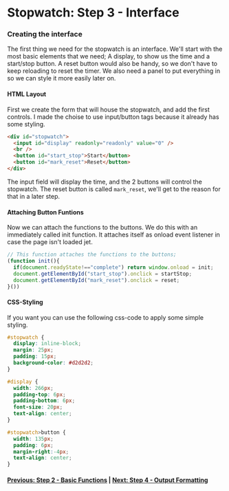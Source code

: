 # Stopwatch: Step 3 - Interface
### Creating the interface

The first thing we need for the stopwatch is an interface. We'll start with the most basic elements that we need; A display, to show us the time and a start/stop button. A reset button would also be handy, so we don't have to keep reloading to reset the timer. We also need a panel to put everything in so we can style it more easily later on.

#### HTML Layout
First we create the form that will house the stopwatch, and add the first controls.
I made the choise to use input/button tags because it already has some styling.
```HTML
<div id="stopwatch">
  <input id="display" readonly="readonly" value="0" />
  <br />
  <button id="start_stop">Start</button>
  <button id="mark_reset">Reset</button>
</div>
```
The input field will display the time, and the 2 buttons will control the stopwatch. The reset button is called `mark_reset`, we'll get to the reason for that in a later step.

#### Attaching Button Funtions
Now we can attach the functions to the buttons. We do this with an immediately called init function. It attaches itself as onload event listener in case the page isn't loaded jet.
```javascript
// This function attaches the functions to the buttons;
(function init(){
  if(document.readyState!=="complete") return window.onload = init;
  document.getElementById("start_stop").onclick = startStop;
  document.getElementById("mark_reset").onclick = reset;
}())
```

#### CSS-Styling
If you want you can use the following css-code to apply some simple styling.
```CSS
#stopwatch {
  display: inline-block;
  margin: 25px;
  padding: 15px;
  background-color: #d2d2d2;
}

#display {
  width: 266px;
  padding-top: 6px;
  padding-bottom: 6px;
  font-size: 20px;
  text-align: center;
}

#stopwatch>button {
  width: 135px;
  padding: 6px;
  margin-right:-4px;
  text-align: center;
}
```

#### [Previous: Step 2 - Basic Functions][step_2] | [Next: Step 4 - Output Formatting][step_4]

[step_2]: Step%202%20-%20Basic%20Functions.md
[step_4]: Step%204%20-%20Output%20Formatting.md
